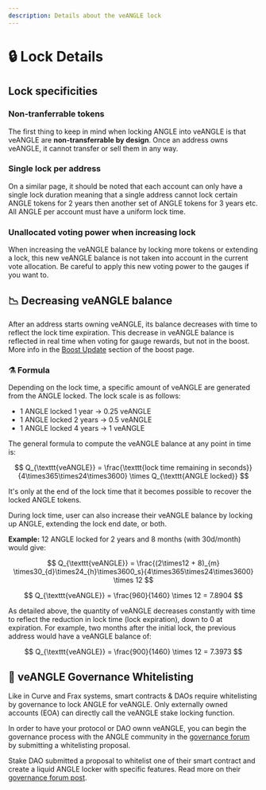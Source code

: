 ```yaml
---
description: Details about the veANGLE lock
---
```


# 🔒 Lock Details

## Lock specificities

### Non-tranferrable tokens

The first thing to keep in mind when locking ANGLE into veANGLE is that veANGLE are **non-transferrable by design**. Once an address owns veANGLE, it cannot transfer or sell them in any way.

### Single lock per address

On a similar page, it should be noted that each account can only have a single lock duration meaning that a single address cannot lock certain ANGLE tokens for 2 years then another set of ANGLE tokens for 3 years etc. All ANGLE per account must have a uniform lock time.

### Unallocated voting power when increasing lock

When increasing the veANGLE balance by locking more tokens or extending a lock, this new veANGLE balance is not taken into account in the current vote allocation. Be careful to apply this new voting power to the gauges if you want to.

## 📉 Decreasing veANGLE balance

After an address starts owning veANGLE, its balance decreases with time to reflect the lock time expiration. This decrease in veANGLE balance is reflected in real time when voting for gauge rewards, but not in the boost. More info in the [Boost Update](boost.md##Boost-Update) section of the boost page.

### ⚗️ Formula

Depending on the lock time, a specific amount of veANGLE are generated from the ANGLE locked. The lock scale is as follows:

- 1 ANGLE locked 1 year → 0.25 veANGLE
- 1 ANGLE locked 2 years → 0.5 veANGLE
- 1 ANGLE locked 4 years → 1 veANGLE

The general formula to compute the veANGLE balance at any point in time is:

$$
Q_{\texttt{veANGLE}} =
\frac{\texttt{lock time remaining in seconds}}{4\times365\times24\times3600}
\times Q_{\texttt{ANGLE locked}}
$$

It's only at the end of the lock time that it becomes possible to recover the locked ANGLE tokens.

During lock time, user can also increase their veANGLE balance by locking up ANGLE, extending the lock end date, or both.

**Example:** 12 ANGLE locked for 2 years and 8 months (with 30d/month) would give:

$$
Q_{\texttt{veANGLE}} = \frac{(2\times12 + 8)_{m} \times30_{d}\times24_{h}\times3600_s}{4\times365\times24\times3600} \times 12
$$

$$
Q_{\texttt{veANGLE}} = \frac{960}{1460} \times 12 = 7.8904
$$

As detailed above, the quantity of veANGLE decreases constantly with time to reflect the reduction in lock time (lock expiration), down to 0 at expiration. For example, two months after the initial lock, the previous address would have a veANGLE balance of:

$$
Q_{\texttt{veANGLE}} = \frac{900}{1460} \times 12 = 7.3973
$$

## 🤍 veANGLE Governance Whitelisting

Like in Curve and Frax systems, smart contracts & DAOs require whitelisting by governance to lock ANGLE for veANGLE. Only externally owned accounts (EOA) can directly call the veANGLE stake locking function.

In order to have your protocol or DAO ownn veANGLE, you can begin the governance process with the ANGLE community in the [governance forum](https://gov.angle.money) by submitting a whitelisting proposal.

Stake DAO submitted a proposal to whitelist one of their smart contract and create a liquid ANGLE locker with specific features. Read more on their [governance forum post](https://gov.angle.money/t/aip-4-strategic-partnership-with-stake-dao/251?u=tuta).
